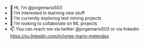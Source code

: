 - 👋 Hi, I’m @jorgemario503
- 👀 I’m interested in learning new stuff
- 🌱 I’m currently exploring text mining projects
- 💞️ I’m looking to collaborate on ML projects
- 📫 You can reach me via twitter @jorgemario503 or via linkedin https://sv.linkedin.com/in/jorge-mario-melendez

<!---
jorgemario503/jorgemario503 is a ✨ special ✨ repository because its `README.md` (this file) appears on your GitHub profile.
You can click the Preview link to take a look at your changes.
--->
